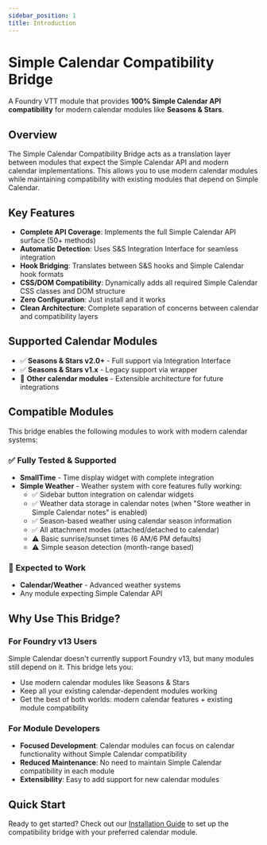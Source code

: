 ```yaml
---
sidebar_position: 1
title: Introduction
---
```


# Simple Calendar Compatibility Bridge

A Foundry VTT module that provides **100% Simple Calendar API compatibility** for modern calendar modules like **Seasons & Stars**.

## Overview

The Simple Calendar Compatibility Bridge acts as a translation layer between modules that expect the Simple Calendar API and modern calendar implementations. This allows you to use modern calendar modules while maintaining compatibility with existing modules that depend on Simple Calendar.

## Key Features

- **Complete API Coverage**: Implements the full Simple Calendar API surface (50+ methods)
- **Automatic Detection**: Uses S&S Integration Interface for seamless integration
- **Hook Bridging**: Translates between S&S hooks and Simple Calendar hook formats
- **CSS/DOM Compatibility**: Dynamically adds all required Simple Calendar CSS classes and DOM structure
- **Zero Configuration**: Just install and it works
- **Clean Architecture**: Complete separation of concerns between calendar and compatibility layers

## Supported Calendar Modules

- ✅ **Seasons & Stars v2.0+** - Full support via Integration Interface
- ✅ **Seasons & Stars v1.x** - Legacy support via wrapper
- 🔄 **Other calendar modules** - Extensible architecture for future integrations

## Compatible Modules

This bridge enables the following modules to work with modern calendar systems:

### ✅ **Fully Tested & Supported**
- **SmallTime** - Time display widget with complete integration
- **Simple Weather** - Weather system with core features fully working:
  - ✅ Sidebar button integration on calendar widgets
  - ✅ Weather data storage in calendar notes (when "Store weather in Simple Calendar notes" is enabled)
  - ✅ Season-based weather using calendar season information
  - ✅ All attachment modes (attached/detached to calendar)
  - ⚠️ Basic sunrise/sunset times (6 AM/6 PM defaults)
  - ⚠️ Simple season detection (month-range based)

### 🔄 **Expected to Work**
- **Calendar/Weather** - Advanced weather systems
- Any module expecting Simple Calendar API

## Why Use This Bridge?

### For Foundry v13 Users

Simple Calendar doesn't currently support Foundry v13, but many modules still depend on it. This bridge lets you:

- Use modern calendar modules like Seasons & Stars
- Keep all your existing calendar-dependent modules working
- Get the best of both worlds: modern calendar features + existing module compatibility

### For Module Developers

- **Focused Development**: Calendar modules can focus on calendar functionality without Simple Calendar compatibility
- **Reduced Maintenance**: No need to maintain Simple Calendar compatibility in each module
- **Extensibility**: Easy to add support for new calendar modules

## Quick Start

Ready to get started? Check out our [Installation Guide](installation.md) to set up the compatibility bridge with your preferred calendar module.